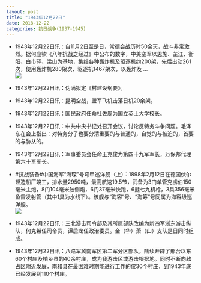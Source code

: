 ```yaml
---
layout: post
title: "1943年12月22日"
date: 2018-12-22
categories: 抗日战争(1937-1945)
---
```


<meta name="referrer" content="no-referrer" />

- 1943年12月22日讯：自11月2日至是日，常德会战历时50余天，战斗非常激烈。据何应钦《八年抗战之经过》中公布的数字，中美空军以恩施、芷江、衡阳、白市驿、梁山为基地，集结各种轰炸机及驱逐机约200架，先后出动261次，使用轰炸机280架次、驱逐机1467架次，以轰炸及 ... <br/><img src="https://wx3.sinaimg.cn/large/aca367d8ly1fyfx43g7n5j20c809z0su.jpg" />

- 1943年12月22日讯：伪满拟定《村建设纲要》。 

- 1943年12月22日讯：昆明空战，盟军飞机击落日机20余架。 

- 1943年12月22日讯：国民政府任命杜佐周为国立英士大学校长。 

- 1943年12月22日讯：中共中央书记处召开会议，讨论反特务斗争问题。毛泽东在会上指出：对特务分子也要分清重要的与普通的，自觉的与被迫的，首要的与胁从的。 

- 1943年12月22日讯：军事委员会任命王克俊为第四十九军军长，万保邦代理第六十军军长。 

- #抗战装备#中国海军“海琛”号穹甲巡洋舰（上）：1898年2月12日在德国伏尔铿造船厂竣工，排水量2950吨，最高航速19.5节，武备为3门单管克虏伯150毫米主炮，8门104毫米舷侧炮，6门37毫米快跑，6挺七九机枪，3具356毫米鱼雷发射管（其中1具为水线下）。该舰与“海容”号、“海筹”号同属为海容级巡洋舰。 <br/><img src="https://wx4.sinaimg.cn/large/aca367d8ly1fyfakmbfv4j20g40x27b2.jpg" />

- 1943年12月22日讯：三北游击司令部及其所属部队改编为新四军浙东游击纵队，何克希任司令员，谭启龙任政治委员。金（华）萧（山）支队是日同时组成。 

- 1943年12月22日讯：八路军冀南军区第二军分区部队，陆续开辟了邢台以东60个村庄及柏乡县的40余村庄，成为我游击区或游击根据地。同时不断向敌占区附近发展，南和县在最困难时期能进行工作的仅30个村庄，到1943年底已经发展到110个村庄。 

